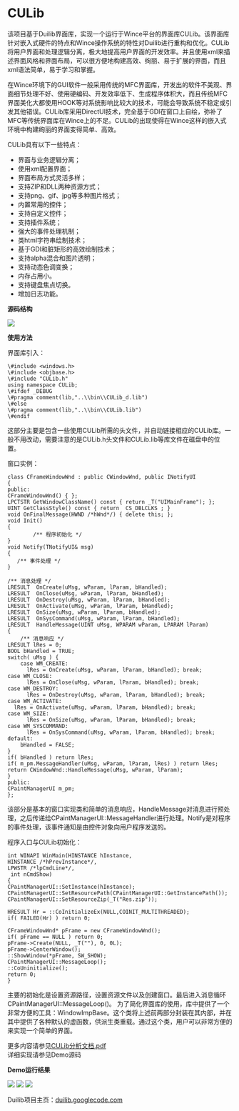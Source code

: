 ﻿CULib
=====   

该项目基于Duilib界面库，实现一个运行于Wince平台的界面库CULib。该界面库针对嵌入式硬件的特点和Wince操作系统的特性对Duilib进行重构和优化。CULib将用户界面和处理逻辑分离，极大地提高用户界面的开发效率。并且使用xml来描述界面风格和界面布局，可以很方便地构建高效、绚丽、易于扩展的界面，而且xml语法简单，易于学习和掌握。     

在Wince环境下的GUI软件一般采用传统的MFC界面库，开发出的软件不美观、界面细节处理不好、使用硬编码、开发效率低下、生成程序体积大，而且传统MFC界面美化大都使用HOOK等对系统影响比较大的技术，可能会导致系统不稳定或引发其他错误。CULib库采用DirectUI技术，完全基于GDI在窗口上自绘，弥补了MFC等传统界面库在Wince上的不足。CULib的出现使得在Wince这样的嵌入式环境中构建绚丽的界面变得简单、高效。  


CULib具有以下一些特点：   

- 界面与业务逻辑分离；
- 使用xml配置界面；
- 界面布局方式灵活多样；
- 支持ZIP和DLL两种资源方式；
- 支持png、gif、jpg等多种图片格式；
- 内置常用的控件；
- 支持自定义控件；
- 支持插件系统；
- 强大的事件处理机制；
- 类html字符串绘制技术；
- 基于GDI和脏矩形的高效绘制技术；
- 支持alpha混合和图片透明；
- 支持动态色调变换；
- 内存占用小。
- 支持键盘焦点切换。
- 增加日志功能。  


**源码结构**  

![](https://github.com/chenfjm/CULib/tree/gh-pages/images/MainFrame.jpg)   

**使用方法**  

界面库引入：  

    \#include <windows.h>
    \#include <objbase.h>
    \#include "CULib.h"
    using namespace CULib;
    \#ifdef _DEBUG
    \#pragma comment(lib,"..\\bin\\CULib_d.lib")
    \#else
    \#pragma comment(lib,"..\\bin\\CULib.lib")
    \#endif  

这部分主要是包含一些使用CULib所需的头文件，并自动链接相应的CULib库。一般不用改动，需要注意的是CULib.h头文件和CULib.lib等库文件在磁盘中的位置。  

窗口实例：  

    class CFrameWindowWnd : public CWindowWnd, public INotifyUI
    {
    public:
	CFrameWindowWnd() { };
	LPCTSTR GetWindowClassName() const { return _T("UIMainFrame"); };
	UINT GetClassStyle() const { return  CS_DBLCLKS ; }
	void OnFinalMessage(HWND /*hWnd*/) { delete this; };
	void Init() 
	{
            /** 程序初始化 */
	}
	void Notify(TNotifyUI& msg)
	{
	   /** 事件处理 */
	}

	/** 消息处理 */
	LRESULT  OnCreate(uMsg, wParam, lParam, bHandled); 
	LRESULT  OnClose(uMsg, wParam, lParam, bHandled); 
	LRESULT  OnDestroy(uMsg, wParam, lParam, bHandled); 
	LRESULT  OnActivate(uMsg, wParam, lParam, bHandled);
	LRESULT  OnSize(uMsg, wParam, lParam, bHandled); 
	LRESULT  OnSysCommand(uMsg, wParam, lParam, bHandled); 
	LRESULT  HandleMessage(UINT uMsg, WPARAM wParam, LPARAM lParam)
	{
		/** 消息响应 */
	LRESULT lRes = 0;
	BOOL bHandled = TRUE;
	switch( uMsg ) {
    	case WM_CREATE:     
     	  lRes = OnCreate(uMsg, wParam, lParam, bHandled); break;
	case WM_CLOSE:   
      	  lRes = OnClose(uMsg, wParam, lParam, bHandled); break;
	case WM_DESTROY: 
     	  lRes = OnDestroy(uMsg, wParam, lParam, bHandled); break;
	case WM_ACTIVATE:      
 	  lRes = OnActivate(uMsg, wParam, lParam, bHandled); break;
	case WM_SIZE:       
     	  lRes = OnSize(uMsg, wParam, lParam, bHandled); break;
	case WM_SYSCOMMAND: 
      	  lRes = OnSysCommand(uMsg, wParam, lParam, bHandled); break;
	default:
		bHandled = FALSE;
	}
	if( bHandled ) return lRes;
	if( m_pm.MessageHandler(uMsg, wParam, lParam, lRes) ) return lRes;
	return CWindowWnd::HandleMessage(uMsg, wParam, lParam);
	}
    public:
	CPaintManagerUI m_pm;
    };  

该部分是基本的窗口实现类和简单的消息响应，HandleMessage对消息进行预处理，之后传递给CPaintManagerUI::MessageHandler进行处理。Notify是对程序的事件处理，该事件通知是由控件对象向用户程序发送的。  

程序入口与CULib初始化：  

    int WINAPI WinMain(HINSTANCE hInstance, 
    HINSTANCE /*hPrevInstance*/,
    LPWSTR /*lpCmdLine*/,
     int nCmdShow)
    {
	CPaintManagerUI::SetInstance(hInstance);
	CPaintManagerUI::SetResourcePath(CPaintManagerUI::GetInstancePath());
	CPaintManagerUI::SetResourceZip(_T("Res.zip"));

	HRESULT Hr = ::CoInitializeEx(NULL,COINIT_MULTITHREADED);
	if( FAILED(Hr) ) return 0;

	CFrameWindowWnd* pFrame = new CFrameWindowWnd();
	if( pFrame == NULL ) return 0;
	pFrame->Create(NULL, _T(""), 0, 0L);
	pFrame->CenterWindow();
	::ShowWindow(*pFrame, SW_SHOW);
	CPaintManagerUI::MessageLoop();
	::CoUninitialize();
	return 0;
    }    

主要的初始化是设置资源路径，设置资源文件以及创建窗口。最后进入消息循环CPaintManagerUI::MessageLoop()。
为了简化界面库的使用，库中提供了一个非常方便的工具：WindowImpBase。这个类将上述前两部分封装在其内部，并在其中提供了各种默认的虚函数，供派生类重载。通过这个类，用户可以非常方便的来实现一个简单的界面。  

更多内容请参见[CULib分析文档.pdf](https://github.com/chenfjm/CULib/tree/master/docs/CULib分析文档.pdf)  
详细实现请参见Demo源码   

**Demo运行结果**  

![](https://github.com/chenfjm/CULib/tree/gh-pages/images/360Safe.jpg)
![](https://github.com/chenfjm/CULib/tree/gh-pages/images/menu.jpg)
![](https://github.com/chenfjm/CULib/tree/gh-pages/images/list.jpg)   

Duilib项目主页：[duilib.googlecode.com](http://duilib.googlecode.com)     